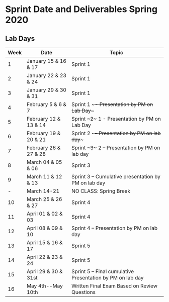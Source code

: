 # Sprint Date and Deliverables Spring 2020

## Lab Days

| Week | Date | Topic |
--- | --- | ---
1 | January 15 & 16 & 17 | Sprint 1
2 | January 22 & 23 & 24 | Sprint 1
3 | January 29 & 30 & 31 | Sprint 1
4 | February 5 & 6 & 7 | Sprint 1 ~~~- Presentation by PM on Lab Day~~~
5 | February 12 & 13 & 14 | Sprint ~~~2~~~ 1 - Presentation by PM on Lab Day
6 | February 19 & 20 & 21 | Sprint 2 ~~~– Presentation by PM on lab day~~~
7 | February 26 & 27 & 28 | Sprint ~~~3~~~ 2 – Presentation by PM on lab day
8 | March 04 & 05 & 06 | Sprint 3
9 | March 11 & 12 & 13 | Sprint 3 – Cumulative presentation by PM on lab day
\- | March 14-21 | NO CLASS:  Spring Break  
10 | March 25 & 26 & 27 | Sprint 4
11 | April 01 & 02 & 03 | Sprint 4
12 | April 08 & 09 & 10 | Sprint 4 – Presentation by PM on lab day
13 | April 15 & 16 & 17 | Sprint 5
14 | April 22 & 23 & 24 | Sprint 5
15 | April 29 & 30 & 31st | Sprint 5 – Final cumulative Presentation by PM on lab day
16 | May 4th--May 10th | Written Final Exam Based on Review Questions
